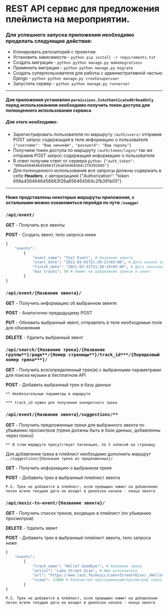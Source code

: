 # REST API сервис для предложения плейлиста на мероприятии.

### Для успешного запуска приложения необходимо проделать следующие действия:

* Клонировать репозиторий с проектом
* Установить зависимости - ```python pip install -r requirements.txt ```
* Создать миграции - ```python python manage.py makemigrations ```
* Применить миграции - ```python python manage.py migrate ```
* Создать суперпользователя для работы с административной частью Django - ```python python manage.py createsuperuser ```
* Запустить сервер - ```python python manage.py runserver ```

---
#### Для приложения установлен ```permissions.IsAuthenticatedOrReadOnly``` перед использованием необходимо получить токен доступа для полноценного использования сервиса

##### Для этого необходимо:

* Зарегистрировать пользователя по маршруту ```/auth/users/``` отправив POST запрос содержащий в теле информацию о пользователе ```{"username": "Ваш никнейм", "password": "Ваш пароль"}```
* Получаем токен доступа по маршруту ```/auth/token/login/``` так же отправив POST запрос содержащий информацию о пользователе
* В ответ получим ответ от сервера ```python {"auth_token": "699a4564646456663f26a656464564c2fb391b05"}```
* Для полноценного использования все запросы должны содержать в себе **Headers**, с авторизацией {"Authorization": "token 699a4564646456663f26a656464564c2fb391b05"}

---

#### Ниже представлены некоторые маршруты приложения, с остальными можно ознакомиться перейдя по пути ```/swagger```

### ```/api/event/```


**GET** - Получить все эвенты

**POST** - Создать эвент, тело запроса ниже

```python
{
    "events": 
        {
            "event_name": "Test Event", # Название эвента
            "start_date": "2021-03-01T21:20:21+03:00", # Дата начала эвента
            "finish_date": "2021-03-31T21:20:24+03:00", # Дата окончания эвента
            "max_tracks": 50 # Лимит на добавление треков в эвент
        }
}
```

### ```/api/event/{Название эвента}/```

**GET** - Получить информацию об выбранном эвенте

**POST** - Аналогично предыдущему POST

**PUT** - Обновить выбранный эвент, отправлять в теле необходимые поля для обновления

**DELETE** - Удалить выбранный эвент


### ```/api/search/{Название трека}/{Название группы**}/page**/{Номер страницы**}/track_id***/{Порядковый номер трека***}/```

**GET** - Получить все/определенный трек(и) с выбранными параметрами для поиска музыки в бесплатном API

**POST** - Добавить выбранный трек в базу данных

`** Необязательные параметры в маршруте`

`*** track_id нужен для получения конкретного трека`


### ```/api/event/{Название эвента}/suggestions/**```

**GET** - Получить предложенные треки для выбранного эвента по убыванию просмотров (треки должны быть в базе данных, добавленны через поиск)

`** В этом маршруте присутствует пагинация, по 5 записей на страницу`

Для добавления трека в плейлист необходимо дополнить маршрут ```../suggestions/{Название трека из предложенных}/```

**GET** - Получить информацию о выбранном треке

**POST** - Добавить трек в выбранный плейлист эвента

`P.S. Трек не добавится в плейлист, если превышен лимит на добавление песен и/или текущая дата не входит в диапозон начала - конца эвента`


### ```/api/music-to-event/{Название эвента}/```

**GET** - Получить список треков, входящих в плейлист (по убыванию просмотров)

**DELETE** - Удалить эвент

**POST** - Добавить трек в выбранный плейлист эвента, тело запроса ниже

```python
{
    "events": 
        {
            "track_name": "Hello? Goodbye!", # Название трека
            "artist": "Lake Street Dive", # Имя исполнителя
            "url": "https://www.last.fm/music/Lake+Street+Dive/_/Hello%3F+Goodbye%21", # Ссылка на трек
            "views": 11866 # Количество прослушиваний/просмотров трека
        }
}
```

`P.S. Трек не добавится в плейлист, если превышен лимит на добавление песен и/или текущая дата не входит в диапозон начала - конца эвента`

